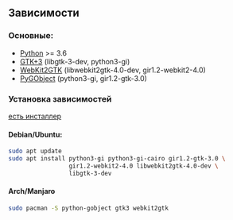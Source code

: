 ## Зависимости

### Основные:
- [Python](https://www.python.org/) >= 3.6  
- [GTK+3](https://www.gtk.org/) (libgtk-3-dev, python3-gi)  
- [WebKit2GTK](https://webkitgtk.org/) (libwebkit2gtk-4.0-dev, gir1.2-webkit2-4.0)  
- [PyGObject](https://pygobject.readthedocs.io/en/latest/) (python3-gi, gir1.2-gtk-3.0)  

### Установка зависимостей
[есть инсталлер](install)

#### Debian/Ubuntu:
```sh
sudo apt update
sudo apt install python3-gi python3-gi-cairo gir1.2-gtk-3.0 \
                 gir1.2-webkit2-4.0 libwebkit2gtk-4.0-dev \
                 libgtk-3-dev
```
#### Arch/Manjaro
```sh
sudo pacman -S python-gobject gtk3 webkit2gtk
```
